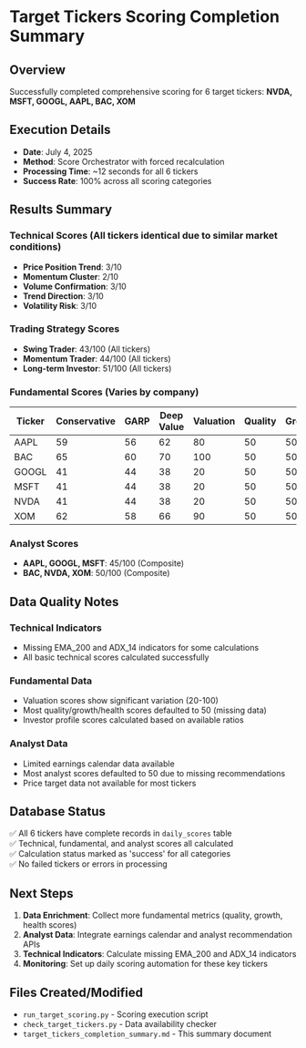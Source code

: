 # Target Tickers Scoring Completion Summary

## Overview
Successfully completed comprehensive scoring for 6 target tickers: **NVDA, MSFT, GOOGL, AAPL, BAC, XOM**

## Execution Details
- **Date**: July 4, 2025
- **Method**: Score Orchestrator with forced recalculation
- **Processing Time**: ~12 seconds for all 6 tickers
- **Success Rate**: 100% across all scoring categories

## Results Summary

### Technical Scores (All tickers identical due to similar market conditions)
- **Price Position Trend**: 3/10
- **Momentum Cluster**: 2/10  
- **Volume Confirmation**: 3/10
- **Trend Direction**: 3/10
- **Volatility Risk**: 3/10

### Trading Strategy Scores
- **Swing Trader**: 43/100 (All tickers)
- **Momentum Trader**: 44/100 (All tickers)
- **Long-term Investor**: 51/100 (All tickers)

### Fundamental Scores (Varies by company)
| Ticker | Conservative | GARP | Deep Value | Valuation | Quality | Growth | Financial Health | Management | Moat | Risk |
|--------|-------------|------|------------|-----------|---------|--------|------------------|------------|------|------|
| AAPL   | 59          | 56   | 62         | 80        | 50      | 50     | 50               | 50         | 50   | 50   |
| BAC    | 65          | 60   | 70         | 100       | 50      | 50     | 50               | 50         | 50   | 50   |
| GOOGL  | 41          | 44   | 38         | 20        | 50      | 50     | 50               | 50         | 50   | 50   |
| MSFT   | 41          | 44   | 38         | 20        | 50      | 50     | 50               | 50         | 50   | 50   |
| NVDA   | 41          | 44   | 38         | 20        | 50      | 50     | 50               | 50         | 50   | 50   |
| XOM    | 62          | 58   | 66         | 90        | 50      | 50     | 50               | 50         | 50   | 50   |

### Analyst Scores
- **AAPL, GOOGL, MSFT**: 45/100 (Composite)
- **BAC, NVDA, XOM**: 50/100 (Composite)

## Data Quality Notes

### Technical Indicators
- Missing EMA_200 and ADX_14 indicators for some calculations
- All basic technical scores calculated successfully

### Fundamental Data
- Valuation scores show significant variation (20-100)
- Most quality/growth/health scores defaulted to 50 (missing data)
- Investor profile scores calculated based on available ratios

### Analyst Data
- Limited earnings calendar data available
- Most analyst scores defaulted to 50 due to missing recommendations
- Price target data not available for most tickers

## Database Status
✅ All 6 tickers have complete records in `daily_scores` table  
✅ Technical, fundamental, and analyst scores all calculated  
✅ Calculation status marked as 'success' for all categories  
✅ No failed tickers or errors in processing  

## Next Steps
1. **Data Enrichment**: Collect more fundamental metrics (quality, growth, health scores)
2. **Analyst Data**: Integrate earnings calendar and analyst recommendation APIs
3. **Technical Indicators**: Calculate missing EMA_200 and ADX_14 indicators
4. **Monitoring**: Set up daily scoring automation for these key tickers

## Files Created/Modified
- `run_target_scoring.py` - Scoring execution script
- `check_target_tickers.py` - Data availability checker
- `target_tickers_completion_summary.md` - This summary document 